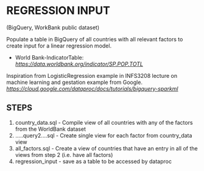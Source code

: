 # REGRESSION INPUT 
(BigQuery, WorkBank public dataset)

Populate a table in BigQuery of all countries with all relevant factors to create input for a linear regression model.
- World Bank-IndicatorTable: *https://data.worldbank.org/indicator/SP.POP.TOTL*

Inspiration from LogisticRegression example in INFS3208 lecture on machine learning and gestation example from Google.
*https://cloud.google.com/dataproc/docs/tutorials/bigquery-sparkml*   

## STEPS
1. country_data.sql - Compile view of all countries with any of the factors from the WorldBank dataset
2. .....query2....sql - Create single view for each factor from country_data view
3. all_factors.sql - Create a view of countries that have an entry in all of the views from step 2 (i.e. have all factors)
4. regression_input - save as a table to be accessed by dataproc

